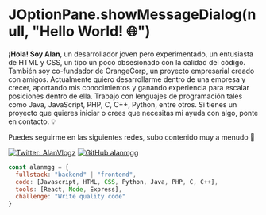 # JOptionPane.showMessageDialog(null, "Hello World! 🌐")

<strong>¡Hola! Soy Alan</strong>, un desarrollador joven pero experimentado, un entusiasta de HTML y CSS, un tipo un poco obsesionado con la calidad del código. También soy co-fundador de OrangeCorp, un proyecto empresarial creado con amigos. Actualmente quiero desarrollarme dentro de una empresa y crecer, aportando mis conocimientos y ganando experiencia para escalar posiciones dentro de ella. Trabajo con lenguajes de programación tales como Java, JavaScript, PHP, C, C++, Python, entre otros. Si tienes un proyecto que quieres iniciar o crees que necesitas mi ayuda con algo, ponte en contacto. 💡

Puedes seguirme en las siguientes redes, subo contenido muy a menudo 📄

[![Twitter: AlanVlogz](https://img.shields.io/twitter/follow/AlanVlogz?style=social)](https://twitter.com/AlanVlogz)
[![GitHub alanmgg](https://img.shields.io/github/followers/alanmgg?label=follow&style=social)](https://github.com/alanmgg)

```javascript
const alanmgg = {
  fullstack: "backend" | "frontend",
  code: [Javascript, HTML, CSS, Python, Java, PHP, C, C++],
  tools: [React, Node, Express],
  challenge: "Write quality code"
}
```
